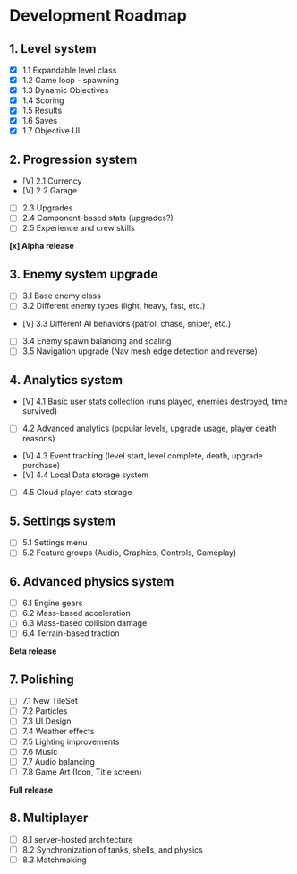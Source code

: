 # Development Roadmap

## 1. Level system
- [x] 1.1 Expandable level class
- [x] 1.2 Game loop - spawning
- [x] 1.3 Dynamic Objectives
- [x] 1.4 Scoring
- [x] 1.5 Results
- [x] 1.6 Saves
- [x] 1.7 Objective UI

## 2. Progression system
- [V] 2.1 Currency
- [V] 2.2 Garage
- [ ] 2.3 Upgrades
- [ ] 2.4 Component-based stats (upgrades?)
- [ ] 2.5 Experience and crew skills

**[x] Alpha release**

## 3. Enemy system upgrade
- [ ] 3.1 Base enemy class
- [ ] 3.2 Different enemy types (light, heavy, fast, etc.)
- [V] 3.3 Different AI behaviors (patrol, chase, sniper, etc.)
- [ ] 3.4 Enemy spawn balancing and scaling
- [ ] 3.5 Navigation upgrade (Nav mesh edge detection and reverse)

## 4. Analytics system
- [V] 4.1 Basic user stats collection (runs played, enemies destroyed, time survived)
- [ ] 4.2 Advanced analytics (popular levels, upgrade usage, player death reasons)
- [V] 4.3 Event tracking (level start, level complete, death, upgrade purchase)
- [V] 4.4 Local Data storage system
- [ ] 4.5 Cloud player data storage

## 5. Settings system
- [ ] 5.1 Settings menu
- [ ] 5.2 Feature groups (Audio, Graphics, Controls, Gameplay)

## 6. Advanced physics system
- [ ] 6.1 Engine gears
- [ ] 6.2 Mass-based acceleration
- [ ] 6.3 Mass-based collision damage
- [ ] 6.4 Terrain-based traction

**Beta release**

## 7. Polishing
- [ ] 7.1 New TileSet
- [ ] 7.2 Particles
- [ ] 7.3 UI Design
- [ ] 7.4 Weather effects
- [ ] 7.5 Lighting improvements
- [ ] 7.6 Music
- [ ] 7.7 Audio balancing
- [ ] 7.8 Game Art (Icon, Title screen)

**Full release**

## 8. Multiplayer
- [ ] 8.1 server-hosted architecture
- [ ] 8.2 Synchronization of tanks, shells, and physics
- [ ] 8.3 Matchmaking
